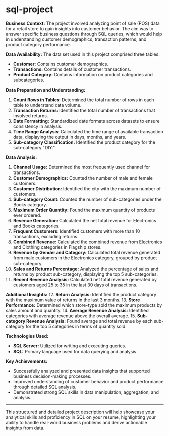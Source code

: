 # sql-project
**Business Context:**
The project involved analyzing point of sale (POS) data for a retail store to gain insights into customer behavior. The aim was to answer specific business questions through SQL queries, which would help in understanding customer demographics, transaction patterns, and product category performance.

**Data Availability:**
The data set used in this project comprised three tables:
- **Customer:** Contains customer demographics.
- **Transactions:** Contains details of customer transactions.
- **Product Category:** Contains information on product categories and subcategories.

**Data Preparation and Understanding:**
1. **Count Rows in Tables:** Determined the total number of rows in each table to understand data volume.
2. **Transaction Returns:** Identified the total number of transactions that involved returns.
3. **Date Formatting:** Standardized date formats across datasets to ensure consistency in analysis.
4. **Time Range Analysis:** Calculated the time range of available transaction data, displaying the output in days, months, and years.
5. **Sub-category Classification:** Identified the product category for the sub-category "DIY."

**Data Analysis:**
1. **Channel Usage:** Determined the most frequently used channel for transactions.
2. **Customer Demographics:** Counted the number of male and female customers.
3. **Customer Distribution:** Identified the city with the maximum number of customers.
4. **Sub-category Count:** Counted the number of sub-categories under the Books category.
5. **Maximum Order Quantity:** Found the maximum quantity of products ever ordered.
6. **Revenue Generation:** Calculated the net total revenue for Electronics and Books categories.
7. **Frequent Customers:** Identified customers with more than 10 transactions, excluding returns.
8. **Combined Revenue:** Calculated the combined revenue from Electronics and Clothing categories in Flagship stores.
9. **Revenue by Gender and Category:** Calculated total revenue generated from male customers in the Electronics category, grouped by product sub-category.
10. **Sales and Returns Percentage:** Analyzed the percentage of sales and returns by product sub-category, displaying the top 5 sub-categories.
11. **Recent Revenue Analysis:** Calculated net total revenue generated by customers aged 25 to 35 in the last 30 days of transactions.

**Additional Insights:**
12. **Return Analysis:** Identified the product category with the maximum value of returns in the last 3 months.
13. **Store Performance:** Determined which store-type sold the maximum products by sales amount and quantity.
14. **Average Revenue Analysis:** Identified categories with average revenue above the overall average.
15. **Sub-category Revenue Analysis:** Found average and total revenue by each sub-category for the top 5 categories in terms of quantity sold.

**Technologies Used:**
- **SQL Server:** Utilized for writing and executing queries.
- **SQL:** Primary language used for data querying and analysis.

**Key Achievements:**
- Successfully analyzed and presented data insights that supported business decision-making processes.
- Improved understanding of customer behavior and product performance through detailed SQL analysis.
- Demonstrated strong SQL skills in data manipulation, aggregation, and analysis.

---

This structured and detailed project description will help showcase your analytical skills and proficiency in SQL on your resume, highlighting your ability to handle real-world business problems and derive actionable insights from data.
